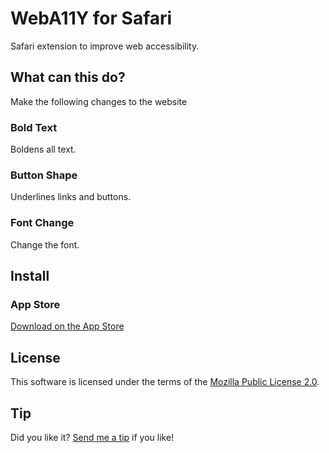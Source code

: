 # WebA11Y for Safari

Safari extension to improve web accessibility.

## What can this do?

Make the following changes to the website

### Bold Text

Boldens all text.

### Button Shape

Underlines links and buttons.

### Font Change

Change the font.

## Install

### App Store

[Download on the App Store](https://apps.apple.com/app/weba11y/id6445839110)

## License

This software is licensed under the terms of the [Mozilla Public License 2.0](https://www.mozilla.org/en-US/MPL/2.0/).

## Tip

Did you like it? [Send me a tip](https://cizzuk.net/en/tip/) if you like!
